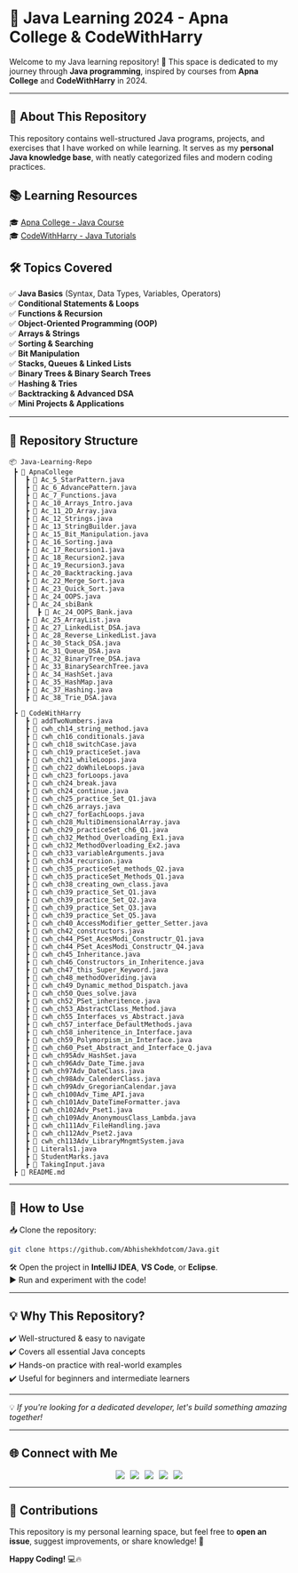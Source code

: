 # 🚀 Java Learning 2024 - Apna College & CodeWithHarry

Welcome to my Java learning repository! 🎯 This space is dedicated to my journey through **Java programming**, inspired by courses from **Apna College** and **CodeWithHarry** in 2024.

---

## 📌 About This Repository
This repository contains well-structured Java programs, projects, and exercises that I have worked on while learning. It serves as my **personal Java knowledge base**, with neatly categorized files and modern coding practices.

## 📚 Learning Resources
🎓 [Apna College - Java Course](https://www.youtube.com/@ApnaCollegeOfficial)  
🎓 [CodeWithHarry - Java Tutorials](https://www.youtube.com/@CodeWithHarry)

## 🛠 Topics Covered
✅ **Java Basics** (Syntax, Data Types, Variables, Operators)  
✅ **Conditional Statements & Loops**  
✅ **Functions & Recursion**  
✅ **Object-Oriented Programming (OOP)**  
✅ **Arrays & Strings**  
✅ **Sorting & Searching**  
✅ **Bit Manipulation**  
✅ **Stacks, Queues & Linked Lists**  
✅ **Binary Trees & Binary Search Trees**  
✅ **Hashing & Tries**  
✅ **Backtracking & Advanced DSA**  
✅ **Mini Projects & Applications**  

---

## 📂 Repository Structure
```
📦 Java-Learning-Repo
 ┣ 📂 ApnaCollege
 ┃  ┣ 📜 Ac_5_StarPattern.java
 ┃  ┣ 📜 Ac_6_AdvancePattern.java
 ┃  ┣ 📜 Ac_7_Functions.java
 ┃  ┣ 📜 Ac_10_Arrays_Intro.java
 ┃  ┣ 📜 Ac_11_2D_Array.java
 ┃  ┣ 📜 Ac_12_Strings.java
 ┃  ┣ 📜 Ac_13_StringBuilder.java
 ┃  ┣ 📜 Ac_15_Bit_Manipulation.java
 ┃  ┣ 📜 Ac_16_Sorting.java
 ┃  ┣ 📜 Ac_17_Recursion1.java
 ┃  ┣ 📜 Ac_18_Recursion2.java
 ┃  ┣ 📜 Ac_19_Recursion3.java
 ┃  ┣ 📜 Ac_20_Backtracking.java
 ┃  ┣ 📜 Ac_22_Merge_Sort.java
 ┃  ┣ 📜 Ac_23_Quick_Sort.java
 ┃  ┣ 📜 Ac_24_OOPS.java
 ┃  ┣ 📂 Ac_24_sbiBank
 ┃  ┃  ┣ 📜 Ac_24_OOPS_Bank.java
 ┃  ┣ 📜 Ac_25_ArrayList.java
 ┃  ┣ 📜 Ac_27_LinkedList_DSA.java
 ┃  ┣ 📜 Ac_28_Reverse_LinkedList.java
 ┃  ┣ 📜 Ac_30_Stack_DSA.java
 ┃  ┣ 📜 Ac_31_Queue_DSA.java
 ┃  ┣ 📜 Ac_32_BinaryTree_DSA.java
 ┃  ┣ 📜 Ac_33_BinarySearchTree.java
 ┃  ┣ 📜 Ac_34_HashSet.java
 ┃  ┣ 📜 Ac_35_HashMap.java
 ┃  ┣ 📜 Ac_37_Hashing.java
 ┃  ┣ 📜 Ac_38_Trie_DSA.java
 ┃
 ┣ 📂 CodeWithHarry
 ┃  ┣ 📜 addTwoNumbers.java
 ┃  ┣ 📜 cwh_ch14_string_method.java
 ┃  ┣ 📜 cwh_ch16_conditionals.java
 ┃  ┣ 📜 cwh_ch18_switchCase.java
 ┃  ┣ 📜 cwh_ch19_practiceSet.java
 ┃  ┣ 📜 cwh_ch21_whileLoops.java
 ┃  ┣ 📜 cwh_ch22_doWhileLoops.java
 ┃  ┣ 📜 cwh_ch23_forLoops.java
 ┃  ┣ 📜 cwh_ch24_break.java
 ┃  ┣ 📜 cwh_ch24_continue.java
 ┃  ┣ 📜 cwh_ch25_practice_Set_Q1.java
 ┃  ┣ 📜 cwh_ch26_arrays.java
 ┃  ┣ 📜 cwh_ch27_forEachLoops.java
 ┃  ┣ 📜 cwh_ch28_MultiDimensionalArray.java
 ┃  ┣ 📜 cwh_ch29_practiceSet_ch6_Q1.java
 ┃  ┣ 📜 cwh_ch32_Method_Overloading_Ex1.java
 ┃  ┣ 📜 cwh_ch32_MethodOverloading_Ex2.java
 ┃  ┣ 📜 cwh_ch33_variableArguments.java
 ┃  ┣ 📜 cwh_ch34_recursion.java
 ┃  ┣ 📜 cwh_ch35_practiceSet_methods_Q2.java
 ┃  ┣ 📜 cwh_ch35_practiceSet_Methods_Q1.java
 ┃  ┣ 📜 cwh_ch38_creating_own_class.java
 ┃  ┣ 📜 cwh_ch39_practice_Set_Q1.java
 ┃  ┣ 📜 cwh_ch39_practice_Set_Q2.java
 ┃  ┣ 📜 cwh_ch39_practice_Set_Q3.java
 ┃  ┣ 📜 cwh_ch39_practice_Set_Q5.java
 ┃  ┣ 📜 cwh_ch40_AccessModifier_getter_Setter.java
 ┃  ┣ 📜 cwh_ch42_constructors.java
 ┃  ┣ 📜 cwh_ch44_PSet_AcesModi_Constructr_Q1.java
 ┃  ┣ 📜 cwh_ch44_PSet_AcesModi_Constructr_Q4.java
 ┃  ┣ 📜 cwh_ch45_Inheritance.java
 ┃  ┣ 📜 cwh_ch46_Constructors_in_Inheritence.java
 ┃  ┣ 📜 cwh_ch47_this_Super_Keyword.java
 ┃  ┣ 📜 cwh_ch48_methodOveriding.java
 ┃  ┣ 📜 cwh_ch49_Dynamic_method_Dispatch.java
 ┃  ┣ 📜 cwh_ch50_Ques_solve.java
 ┃  ┣ 📜 cwh_ch52_PSet_inheritence.java
 ┃  ┣ 📜 cwh_ch53_AbstractClass_Method.java
 ┃  ┣ 📜 cwh_ch55_Interfaces_vs_Abstract.java
 ┃  ┣ 📜 cwh_ch57_interface_DefaultMethods.java
 ┃  ┣ 📜 cwh_ch58_inheritence_in_Interface.java
 ┃  ┣ 📜 cwh_ch59_Polymorpism_in_Interface.java
 ┃  ┣ 📜 cwh_ch60_Pset_Abstract_and_Interface_Q.java
 ┃  ┣ 📜 cwh_ch95Adv_HashSet.java
 ┃  ┣ 📜 cwh_ch96Adv_Date_Time.java
 ┃  ┣ 📜 cwh_ch97Adv_DateClass.java
 ┃  ┣ 📜 cwh_ch98Adv_CalenderClass.java
 ┃  ┣ 📜 cwh_ch99Adv_GregorianCalendar.java
 ┃  ┣ 📜 cwh_ch100Adv_Time_API.java
 ┃  ┣ 📜 cwh_ch101Adv_DateTimeFormatter.java
 ┃  ┣ 📜 cwh_ch102Adv_Pset1.java
 ┃  ┣ 📜 cwh_ch109Adv_AnonymousClass_Lambda.java
 ┃  ┣ 📜 cwh_ch111Adv_FileHandling.java
 ┃  ┣ 📜 cwh_ch112Adv_Pset2.java
 ┃  ┣ 📜 cwh_ch113Adv_LibraryMngmtSystem.java
 ┃  ┣ 📜 Literals1.java
 ┃  ┣ 📜 StudentMarks.java
 ┃  ┣ 📜 TakingInput.java
 ┣ 📜 README.md
```

---

## 🚀 How to Use
📥 Clone the repository:
```bash
git clone https://github.com/Abhishekhdotcom/Java.git
```
🛠 Open the project in **IntelliJ IDEA**, **VS Code**, or **Eclipse**.  
▶ Run and experiment with the code!

---

## 💡 Why This Repository?
✔️ Well-structured & easy to navigate  
✔️ Covers all essential Java concepts  
✔️ Hands-on practice with real-world examples  
✔️ Useful for beginners and intermediate learners  

---

💡 _If you're looking for a dedicated developer, let's build something amazing together!_  

---

## 🌐 Connect with Me

<div align="center" style="display: flex; flex-wrap: wrap; justify-content: center; gap: 10px;">
  <a href="mailto:abhishekhkumar1516@gmail.com" target="_blank"><img src="https://img.shields.io/badge/Email-D14836?style=for-the-badge&logo=gmail&logoColor=white"></a>
  <a href="https://x.com/Abhishekhdotcom" target="_blank"><img src="https://img.shields.io/badge/Twitter-1DA1F2?style=for-the-badge&logo=twitter&logoColor=white"></a>
  <a href="https://www.linkedin.com/in/Abhishekhdotcom" target="_blank"><img src="https://img.shields.io/badge/LinkedIn-0077B5?style=for-the-badge&logo=linkedin&logoColor=white"></a>
  <a href="https://abhishekhdotcom.github.io/Abhishekh_Portfolio" target="_blank"><img src="https://img.shields.io/badge/Portfolio-24292e?style=for-the-badge&logo=react&logoColor=white"></a>
  <a href="https://www.instagram.com/Abhishekhdotcom" target="_blank"><img src="https://img.shields.io/badge/Instagram-E4405F?style=for-the-badge&logo=instagram&logoColor=white"></a>
</div>

---

## 🤝 Contributions
This repository is my personal learning space, but feel free to **open an issue**, suggest improvements, or share knowledge! 🚀

**Happy Coding!** 💻🔥

